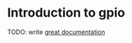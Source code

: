 # Introduction to gpio

TODO: write [great documentation](http://jacobian.org/writing/what-to-write/)
